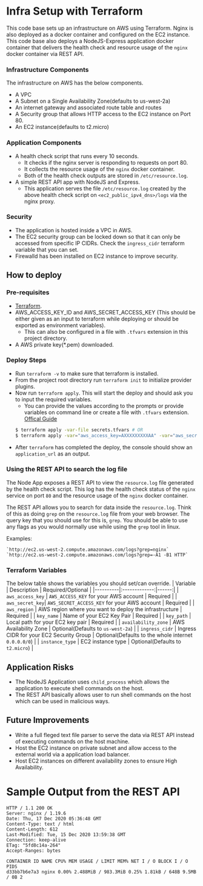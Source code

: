 # Infra Setup with Terraform

This code base sets up an infrastructure on AWS using Terraform. Nginx is also deployed as a docker container and configured on the EC2 instance.
This code base also deploys a NodeJS-Express application docker container that delivers the health check and resource usage of the `nginx` docker container via REST API.

### Infrastructure Components
The infrastructure on AWS has the below components.
* A VPC
* A Subnet on a Single Availability Zone(defaults to us-west-2a)
* An internet gateway and associated route table and routes
* A Security group that allows HTTP access to the EC2 instance on Port 80.
* An EC2 instance(defaults to t2.micro)

### Application Components

* A health check script that runs every 10 seconds.
    * It checks if the nginx server is responding to requests on port 80.
    * It collects the resource usage of the `nginx` docker container.
    * Both of the health check outputs are stored in `/etc/resource.log`.
* A simple REST API app with NodeJS and Express.
    * This application serves the file `/etc/resource.log` created by the above health check script on `<ec2_public_ipv4_dns>/logs` via the nginx proxy.

### Security

* The application is hosted inside a VPC in AWS.
* The EC2 security group can be locked down so that it can only be accessed from specific IP CIDRs. Check the `ingress_cidr` terraform variable that you can set.
* Firewalld has been installed on EC2 instance to improve security.
## How to deploy

### Pre-requisites

* [Terraform](https://learn.hashicorp.com/tutorials/terraform/install-cli).
* AWS_ACCESS_KEY_ID and AWS_SECRET_ACCESS_KEY (This should be either given as an input to terraform while deploying or should be exported as environment variables).
    * This can also be configured in a file with `.tfvars` extension in this project directory.
* A AWS private key(*.pem) downloaded.

### Deploy Steps
* Run `terraform -v` to make sure that terraform is installed.
* From the project root directory run `terraform init` to initialize provider plugins.
* Now run `terraform apply`. This will start the deploy and should ask you to input the required variables.
    * You can provide the values according to the prompts or provide variables on command line or create a file with `.tfvars` extension. [Offical Guide](https://www.terraform.io/docs/configuration/variables.html#variables-on-the-command-line)
    ``` bash
    $ terraform apply -var-file secrets.tfvars # OR
    $ terraform apply -var="aws_access_key=AXXXXXXXXXAA" -var="aws_secret_key=xxxxxxxxxxxx"  -var="aws_region=ap-southeast-2"
    ```
* After `terraform` has completed the deploy, the console should show an `application_url` as an output.

### Using the REST API to search the log file

The Node App exposes a REST API to view the `resource.log` file generated by the health check script. This log has the health check status of the `nginx` service on port `80` and the resource usage of the `nginx` docker container.

The REST API allows you to search for data inside the `resource.log`. Think of this as doing `grep` on the `resource.log` file from your web browser.
The query key that you should use for this is, `grep`. You should be able to use any flags as you would normally use while using the `grep` tool in linux.

Examples:

    `http://ec2.us-west-2.compute.amazonaws.com/logs?grep=nginx`
    `http://ec2.us-west-2.compute.amazonaws.com/logs?grep=-A1 -B1 HTTP`

### Terraform Variables

The below table shows the variables you should set/can override.
| Variable   |      Description      |  Required/Optional |
|----------|:-------------:|------:|
| `aws_access_key` |  `AWS_ACCESS_KEY` for your AWS account | Required |
| `aws_secret_key`|    `AWS_SECRET_ACCESS_KEY` for your AWS account   |  Required |
| `aws_region` | AWS region where you want to deploy the infrastructure |   Required |
| `key_name` | Name of your EC2 Key Pair |   Required |
| `key_path` | Local path for your EC2 key pair |   Required |
| `availability_zone` | AWS Availability Zone |   Optional(Defaults to `us-west-2a`) |
| `ingress_cidr` | Ingress CIDR for your EC2 Security Group |   Optional(Defaults to the whole internet `0.0.0.0/0`) |
| `instance_type` | EC2 instance type | Optional(Defaults to `t2.micro`) |

## Application Risks

* The NodeJS Application uses `child_process` which allows the application to execute shell commands on the host.
* The REST API basically allows user to run shell commands on the host which can be used in malicious ways.

## Future Improvements

* Write a full fleged text file parser to serve the data via REST API instead of executing commands on the host machine.
* Host the EC2 instance on private subnet and allow access to the external world via a application load balancer.
* Host EC2 instances on different availability zones to ensure High Availability.

# Sample Output from the REST API

```
HTTP / 1.1 200 OK
Server: nginx / 1.19.6
Date: Thu, 17 Dec 2020 05:36:48 GMT
Content-Type: text / html
Content-Length: 612
Last-Modified: Tue, 15 Dec 2020 13:59:38 GMT
Connection: keep-alive
ETag: "5fd8c14a-264"
Accept-Ranges: bytes

CONTAINER ID NAME CPU% MEM USAGE / LIMIT MEM% NET I / O BLOCK I / O PIDS
d33bb7b6e7a3 nginx 0.00% 2.488MiB / 983.3MiB 0.25% 1.81kB / 648B 9.5MB / 0B 2
```
